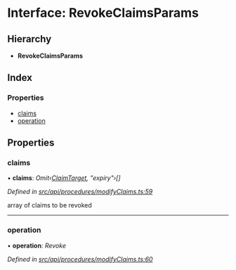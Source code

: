 # Interface: RevokeClaimsParams

## Hierarchy

* **RevokeClaimsParams**

## Index

### Properties

* [claims](revokeclaimsparams.md#claims)
* [operation](revokeclaimsparams.md#operation)

## Properties

###  claims

• **claims**: *Omit‹[ClaimTarget](claimtarget.md), "expiry"›[]*

*Defined in [src/api/procedures/modifyClaims.ts:59](https://github.com/PolymathNetwork/polymesh-sdk/blob/7362b318/src/api/procedures/modifyClaims.ts#L59)*

array of claims to be revoked

___

###  operation

• **operation**: *Revoke*

*Defined in [src/api/procedures/modifyClaims.ts:60](https://github.com/PolymathNetwork/polymesh-sdk/blob/7362b318/src/api/procedures/modifyClaims.ts#L60)*
